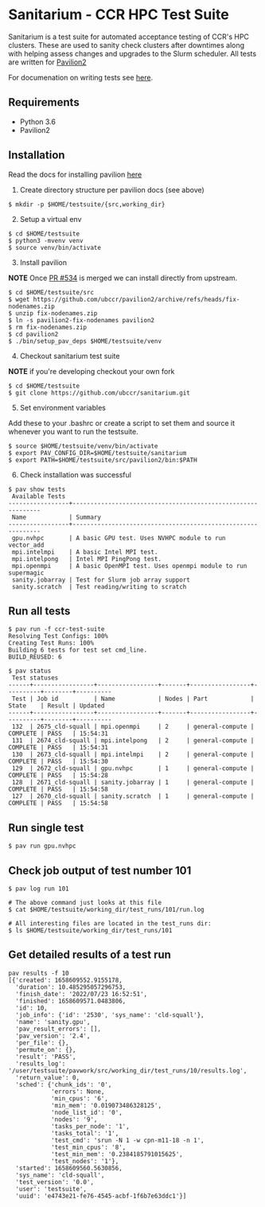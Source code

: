 # Sanitarium - CCR HPC Test Suite

Sanitarium is a test suite for automated acceptance testing of CCR's HPC
clusters. These are used to sanity check clusters after downtimes along with
helping assess changes and upgrades to the Slurm scheduler. All tests are
written for [Pavilion2](https://github.com/hpc/pavilion2)

For documenation on writing tests see [here](https://pavilion2.readthedocs.io/en/latest/).

## Requirements

- Python 3.6 
- Pavilion2

## Installation

Read the docs for installing pavilion [here](https://pavilion2.readthedocs.io/en/latest/install.html)

1. Create directory structure per pavilion docs (see above)

```
$ mkdir -p $HOME/testsuite/{src,working_dir}
```

2. Setup a virtual env

```
$ cd $HOME/testsuite
$ python3 -mvenv venv
$ source venv/bin/activate
```

3. Install pavilion

**NOTE** Once [PR #534](https://github.com/hpc/pavilion2/pull/524) is merged we
can install directly from upstream.

```
$ cd $HOME/testsuite/src
$ wget https://github.com/ubccr/pavilion2/archive/refs/heads/fix-nodenames.zip
$ unzip fix-nodenames.zip
$ ln -s pavilion2-fix-nodenames pavilion2
$ rm fix-nodenames.zip
$ cd pavilion2
$ ./bin/setup_pav_deps $HOME/testsuite/venv
```

4. Checkout sanitarium test suite

**NOTE** if you're developing checkout your own fork

```
$ cd $HOME/testsuite
$ git clone https://github.com/ubccr/sanitarium.git
```

5. Set environment variables 

Add these to your .bashrc or create a script to set them and source it whenever
you want to run the testsuite.

```
$ source $HOME/testsuite/venv/bin/activate
$ export PAV_CONFIG_DIR=$HOME/testsuite/sanitarium
$ export PATH=$HOME/testsuite/src/pavilion2/bin:$PATH
```

6. Check installation was successful

```
$ pav show tests
 Available Tests                                                                
-----------------+-------------------------------------------------------------
 Name            | Summary                                                     
-----------------+-------------------------------------------------------------
 gpu.nvhpc       | A basic GPU test. Uses NVHPC module to run vector_add       
 mpi.intelmpi    | A basic Intel MPI test.                                     
 mpi.intelpong   | Intel MPI PingPong test.                                    
 mpi.openmpi     | A basic OpenMPI test. Uses openmpi module to run supermagic 
 sanity.jobarray | Test for Slurm job array support                            
 sanity.scratch  | Test reading/writing to scratch   
```

## Run all tests

```
$ pav run -f ccr-test-suite
Resolving Test Configs: 100%
Creating Test Runs: 100%
Building 6 tests for test set cmd_line.
BUILD_REUSED: 6

$ pav status
 Test statuses                                                                                
------+-----------------+-----------------+-------+-----------------+----------+--------+----------
 Test | Job id          | Name            | Nodes | Part            | State    | Result | Updated  
------+-----------------+-----------------+-------+-----------------+----------+--------+----------
 132  | 2675_cld-squall | mpi.openmpi     | 2     | general-compute | COMPLETE | PASS   | 15:54:31 
 131  | 2674_cld-squall | mpi.intelpong   | 2     | general-compute | COMPLETE | PASS   | 15:54:31 
 130  | 2673_cld-squall | mpi.intelmpi    | 2     | general-compute | COMPLETE | PASS   | 15:54:30 
 129  | 2672_cld-squall | gpu.nvhpc       | 1     | general-compute | COMPLETE | PASS   | 15:54:28 
 128  | 2671_cld-squall | sanity.jobarray | 1     | general-compute | COMPLETE | PASS   | 15:54:58 
 127  | 2670_cld-squall | sanity.scratch  | 1     | general-compute | COMPLETE | PASS   | 15:54:58 
```

## Run single test

```
$ pav run gpu.nvhpc
```

## Check job output of test number 101

```
$ pav log run 101

# The above command just looks at this file
$ cat $HOME/testsuite/working_dir/test_runs/101/run.log

# All interesting files are located in the test_runs dir:
$ ls $HOME/testsuite/working_dir/test_runs/101
```

## Get detailed results of a test run

```
pav results -f 10
[{'created': 1658609552.9155178,
  'duration': 10.485295057296753,
  'finish_date': '2022/07/23 16:52:51',
  'finished': 1658609571.0483806,
  'id': 10,
  'job_info': {'id': '2530', 'sys_name': 'cld-squall'},
  'name': 'sanity.gpu',
  'pav_result_errors': [],
  'pav_version': '2.4',
  'per_file': {},
  'permute_on': {},
  'result': 'PASS',
  'results_log': '/user/testsuite/pavwork/src/working_dir/test_runs/10/results.log',
  'return_value': 0,
  'sched': {'chunk_ids': '0',
            'errors': None,
            'min_cpus': '6',
            'min_mem': '0.019073486328125',
            'node_list_id': '0',
            'nodes': '9',
            'tasks_per_node': '1',
            'tasks_total': '1',
            'test_cmd': 'srun -N 1 -w cpn-m11-18 -n 1',
            'test_min_cpus': '8',
            'test_min_mem': '0.2384185791015625',
            'test_nodes': '1'},
  'started': 1658609560.5630856,
  'sys_name': 'cld-squall',
  'test_version': '0.0',
  'user': 'testsuite',
  'uuid': 'e4743e21-fe76-4545-acbf-1f6b7e63ddc1'}]
```
